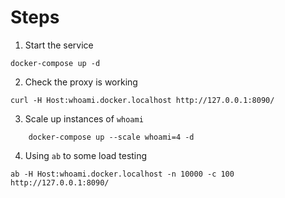 # Steps

1.  Start the service

```
docker-compose up -d
```

2.  Check the proxy is working

```
curl -H Host:whoami.docker.localhost http://127.0.0.1:8090/
```

3.  Scale up instances of `whoami`

```
    docker-compose up --scale whoami=4 -d
```

4.  Using `ab` to some load testing

```
ab -H Host:whoami.docker.localhost -n 10000 -c 100 http://127.0.0.1:8090/
```
